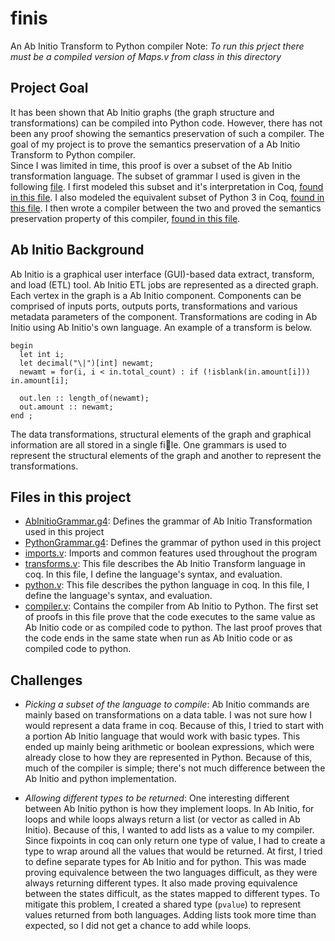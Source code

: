 # finis
An Ab Initio Transform to Python compiler
Note: *To run this prject there must be a compiled version of Maps.v from class in this directory*

## Project Goal
It has been shown that Ab Initio graphs (the graph structure and transformations) can be
compiled into Python code. However, there has not been any proof showing the semantics preservation of
such a compiler.  The goal of my project is to prove the semantics preservation of a Ab Initio Transform to Python compiler.  
Since I was limited in time, this proof is over a subset of the Ab Initio transformation language.
The subset of grammar I used is given in the following [file](./AbInitioGrammar.g4). I first modeled
this subset and it's interpretation in Coq, [found in this file](./transforms.v). I also modeled the equivalent subset of Python
3 in Coq, [found in this file](./python.v). I then wrote a compiler between the two and proved the semantics preservation property
of this compiler, [found in this file](./compiler.v).

## Ab Initio Background
Ab Initio is a graphical user interface (GUI)-based data extract, transform, and load (ETL) tool. Ab
Initio ETL jobs are represented as a directed graph.  Each vertex in the graph is a Ab Initio component.
Components can be comprised of inputs ports, outputs ports, transformations and various metadata parameters
of the component. Transformations are coding in Ab Initio using Ab Initio's own language. An example of a transform is below.
```
begin
  let int i;
  let decimal("\|")[int] newamt;
  newamt = for(i, i < in.total_count) : if (!isblank(in.amount[i])) in.amount[i];

  out.len :: length_of(newamt);
  out.amount :: newamt;
end ;
```
The data transformations, structural elements of the graph and graphical information are all stored in a single
file. One grammars is used to represent the structural elements of the graph and another to represent the
transformations.

## Files in this project
* [AbInitioGrammar.g4](./AbInitioGrammar.g4): Defines the grammar of Ab Initio Transformation used in this project
* [PythonGrammar.g4](./PythonGrammar.g4): Defines the grammar of python used in this project
* [imports.v](./imports.v): Imports and common features used throughout the program
* [transforms.v](./transforms.v): This file describes the Ab Initio Transform language in coq.  In
 this file, I define the language's syntax, and evaluation.
* [python.v](./python.v): This file describes the python language in coq.  In
this file, I define the language's syntax, and evaluation.
* [compiler.v](./compiler.v): Contains the compiler from Ab Initio to Python.  The first set of proofs in this file prove that the code executes to the same value as Ab Initio code or as compiled code to python.  The last proof proves that the code ends in the same state when run as Ab Initio code or as compiled code to python.

## Challenges
* _Picking a subset of the language to compile_: Ab Initio commands are mainly based on
transformations on a data table.  I was not sure how I would represent a data frame in
coq.  Because of this, I tried to start with a portion Ab Initio language that would work with basic
types.  This ended up mainly being arithmetic or boolean expressions, which were already close
to how they are represented in Python.  Because of this, much of the compiler is simple;
there's not much difference between the Ab Initio and python implementation.

* _Allowing different types to be returned_: One interesting different between Ab Initio
python is how they implement loops.  In Ab Initio, for loops and while loops always return a
list (or vector as called in Ab Initio).  Because of this, I wanted to add lists as a value to my
compiler.  Since fixpoints in coq can only return one type of value, I had to create a type
to wrap around all the values that would be returned.  At first, I tried to define separate
types for Ab Initio and for python.  This was made proving equivalence between the two languages
difficult, as they were always returning different types.  It also made proving equivalence between
the states difficult, as the states mapped to different types.  To mitigate this problem, I
created a shared type (`pvalue`) to represent values returned from both languages.  Adding lists took
more time than expected, so I did not get a chance to add while loops.

